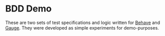 # BDD Demo

These are two sets of test specifications and logic written for [Behave](https://pythonhosted.org/behave/) and [Gauge](https://gauge.io/). They were developed as simple experiments for demo-purposes.